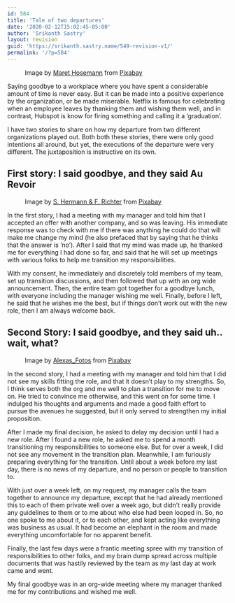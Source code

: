 ```yaml
---
id: 584
title: 'Tale of two departures'
date: '2020-02-12T15:02:45-05:00'
author: 'Srikanth Sastry'
layout: revision
guid: 'https://srikanth.sastry.name/549-revision-v1/'
permalink: '/?p=584'
---
```


<!-- wp:image {"align":"center","id":580,"sizeSlug":"large"} -->
<div class="wp-block-image"><figure class="aligncenter size-large"><img src="https://srikanth.sastry.name/wp-content/uploads/2020/02/img_0143-1024x683.jpg" alt="" class="wp-image-580"/><figcaption>Image by <a href="https://pixabay.com/users/MIH83-464187/?utm_source=link-attribution&amp;utm_medium=referral&amp;utm_campaign=image&amp;utm_content=1478118">Maret Hosemann</a> from <a href="https://pixabay.com/?utm_source=link-attribution&amp;utm_medium=referral&amp;utm_campaign=image&amp;utm_content=1478118">Pixabay</a></figcaption></figure></div>
<!-- /wp:image -->

<!-- wp:paragraph -->
<p>Saying goodbye to a workplace where you have spent a considerable amount of time is never easy. But it can be made into a positive experience by the organization, or be made miserable. Netflix is famous for celebrating when an employee leaves by thanking them and wishing them well, and in contrast, Hubspot is know for firing something and calling it a ‘graduation’.</p>
<!-- /wp:paragraph -->

<!-- wp:paragraph -->
<p>I have two stories to share on how my departure from two different organizations played out. Both both these stories, there were only good intentions all around, but yet, the executions of the departure were very different. The juxtaposition is instructive on its own.</p>
<!-- /wp:paragraph -->

<!-- wp:heading -->
<h2><strong>First</strong> story: I said goodbye, and they said Au <strong>Revoir</strong></h2>
<!-- /wp:heading -->

<!-- wp:image {"id":581,"sizeSlug":"large"} -->
<figure class="wp-block-image size-large"><img src="https://srikanth.sastry.name/wp-content/uploads/2020/02/img_0144-1024x553.jpg" alt="" class="wp-image-581"/><figcaption>Image by <a href="https://pixabay.com/users/pixel2013-2364555/?utm_source=link-attribution&amp;utm_medium=referral&amp;utm_campaign=image&amp;utm_content=2934257">S. Hermann &amp; F. Richter</a> from <a href="https://pixabay.com/?utm_source=link-attribution&amp;utm_medium=referral&amp;utm_campaign=image&amp;utm_content=2934257">Pixabay</a></figcaption></figure>
<!-- /wp:image -->

<!-- wp:paragraph -->
<p>In the first story, I had a meeting with my manager and told him that I accepted an offer with another company, and so was leaving. His immediate response was to check with me if there was anything he could do that will make me change my mind (he also prefaced that by saying that he thinks that the answer is ‘no’). After I said that my mind was made up, he thanked me for everything I had done so far, and said that he will set up meetings with various folks to help me transition my responsibilities. </p>
<!-- /wp:paragraph -->

<!-- wp:paragraph -->
<p>With my consent, he immediately and discretely told members of my team, set up transition discussions, and then followed that up with an org wide announcement. Then, the entire team got together for a goodbye lunch, with everyone including the manager wishing me well. Finally, before I left, he said that he wishes me the best, but if things don’t work out with the new role, then I am always welcome back.</p>
<!-- /wp:paragraph -->

<!-- wp:heading -->
<h2>Second Story: I said goodbye, and they said uh.. wait, what?</h2>
<!-- /wp:heading -->

<!-- wp:image {"id":582,"sizeSlug":"large"} -->
<figure class="wp-block-image size-large"><img src="https://srikanth.sastry.name/wp-content/uploads/2020/02/img_0145-1024x645.jpg" alt="" class="wp-image-582"/><figcaption>Image by <a href="https://pixabay.com/users/Alexas_Fotos-686414/?utm_source=link-attribution&amp;utm_medium=referral&amp;utm_campaign=image&amp;utm_content=3109992">Alexas_Fotos</a> from <a href="https://pixabay.com/?utm_source=link-attribution&amp;utm_medium=referral&amp;utm_campaign=image&amp;utm_content=3109992">Pixabay</a></figcaption></figure>
<!-- /wp:image -->

<!-- wp:paragraph -->
<p>In the second story, I had a meeting with my manager and told him that I did not see my skills fitting the role, and that it doesn’t play to my strengths. So, I think serves both the org and me well to plan a transition for me to move on. He tried to convince me otherwise, and this went on for some time. I indulged his thoughts and arguments and made a good faith effort to pursue the avenues he suggested, but it only served to strengthen my initial proposition. </p>
<!-- /wp:paragraph -->

<!-- wp:paragraph -->
<p>After I made my final decision, he asked to delay my decision until I had a new role. After I found a new role, he asked me to spend a month transitioning my responsibilities to someone else. But for over a week, I did not see any movement in the transition plan. Meanwhile, I am furiously preparing everything for the transition. Until about a week before my last day, there is no news of my departure, and no person or people to transition to. </p>
<!-- /wp:paragraph -->

<!-- wp:paragraph -->
<p>With just over a week left, on my request, my manager calls the team together to announce my departure, except that he had already mentioned this to each of them private well over a week ago, but didn’t really provide any guidelines to them or to me about who else had been looped in. So, no one spoke to me about it, or to each other, and kept acting like everything was business as usual. It had become an elephant in the room and made everything uncomfortable for no apparent benefit. </p>
<!-- /wp:paragraph -->

<!-- wp:paragraph -->
<p>Finally, the last few days were a frantic meeting spree with my transition of responsibilities to other folks, and my brain dump spread across multiple documents that was hastily reviewed by the team as my last day at work came and went.</p>
<!-- /wp:paragraph -->

<!-- wp:paragraph -->
<p>My final goodbye was in an org-wide meeting where my manager thanked me for my contributions and wished me well.</p>
<!-- /wp:paragraph -->